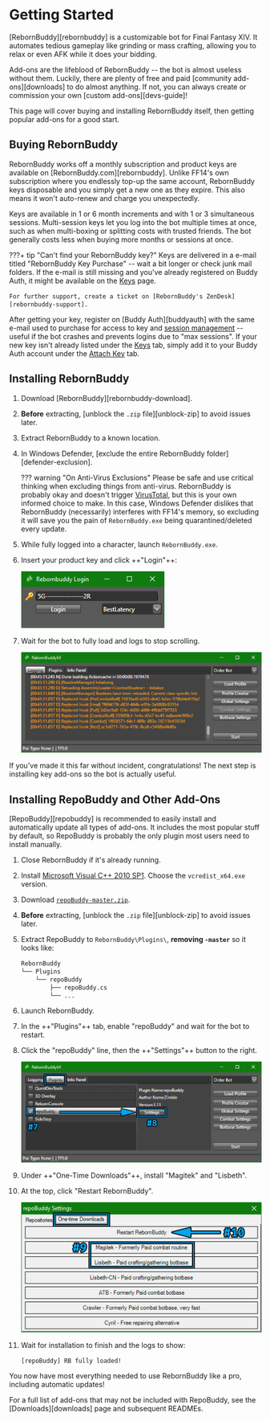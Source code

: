 # Getting Started

[RebornBuddy][rebornbuddy] is a customizable bot for Final Fantasy XIV. It automates tedious gameplay like grinding or mass crafting, allowing you to relax or even AFK while it does your bidding.

Add-ons are the lifeblood of RebornBuddy -- the bot is almost useless without them. Luckily, there are plenty of free and paid [community add-ons][downloads] to do almost anything. If not, you can always create or commission your own [custom add-ons][devs-guide]!

This page will cover buying and installing RebornBuddy itself, then getting popular add-ons for a good start.

## Buying RebornBuddy

RebornBuddy works off a monthly subscription and product keys are available on [RebornBuddy.com][rebornbuddy]. Unlike FF14's own subscription where you endlessly top-up the same account, RebornBuddy keys disposable and you simply get a new one as they expire. This also means it won't auto-renew and charge you unexpectedly.

Keys are available in 1 or 6 month increments and with 1 or 3 simultaneous sessions. Multi-session keys let you log into the bot multiple times at once, such as when multi-boxing or splitting costs with trusted friends. The bot generally costs less when buying more months or sessions at once.

???+ tip "Can't find your RebornBuddy key?"
    Keys are delivered in a e-mail titled "RebornBuddy Key Purchase" -- wait a bit longer or check junk mail folders. If the e-mail is still missing and you've already registered on Buddy Auth, it might be available on the [Keys][list-keys] page.

    For further support, create a ticket on [RebornBuddy's ZenDesk][rebornbuddy-support].

After getting your key, register on [Buddy Auth][buddyauth] with the same e-mail used to purchase for access to key and [session management][list-sessions] -- useful if the bot crashes and prevents logins due to "max sessions". If your new key isn't already listed under the [Keys][list-keys] tab, simply add it to your Buddy Auth account under the [Attach Key][attach-key] tab.

[list-keys]: https://eu.buddyauth.com/User/Keys "Keys"
[list-sessions]: https://eu.buddyauth.com/User/Sessions "Sessions"
[attach-key]: https://eu.buddyauth.com/User/AttachKey "Attach Keys"

## Installing RebornBuddy

1. Download [RebornBuddy][rebornbuddy-download].
2. **Before** extracting, [unblock the `.zip` file][unblock-zip] to avoid issues later.
3. Extract RebornBuddy to a known location.
4. In Windows Defender, [exclude the entire RebornBuddy folder][defender-exclusion].

    ??? warning "On Anti-Virus Exclusions"
        Please be safe and use critical thinking when excluding things from anti-virus. RebornBuddy is probably okay and doesn't trigger [VirusTotal][virus-total], but this is your own informed choice to make. In this case, Windows Defender dislikes that RebornBuddy (necessarily) interferes with FF14's memory, so excluding it will save you the pain of `RebornBuddy.exe` being quarantined/deleted every update.

5. While fully logged into a character, launch `RebornBuddy.exe`.
6. Insert your product key and click ++"Login"++:

    ![Login Screen](img/login.png)

7. Wait for the bot to fully load and logs to stop scrolling.

    ![Fully Loaded](img/rebornbuddy_loaded.png)

If you've made it this far without incident, congratulations! The next step is installing key add-ons so the bot is actually useful.

[virus-total]: https://www.virustotal.com/gui/home/upload "VirusTotal"

## Installing RepoBuddy and Other Add-Ons

[RepoBuddy][repobuddy] is recommended to easily install and automatically update all types of add-ons. It includes the most popular stuff by default, so RepoBuddy is probably the only plugin most users need to install manually.

1. Close RebornBuddy if it's already running.
2. Install [Microsoft Visual C++ 2010 SP1][vcredist-x64]. Choose the `vcredist_x64.exe` version.
3. Download [`repoBuddy-master.zip`][repobuddy-zip].
4. **Before** extracting, [unblock the `.zip` file][unblock-zip] to avoid issues later.
5. Extract RepoBuddy to `RebornBuddy\Plugins\`, **removing `-master`** so it looks like:
    ```
    RebornBuddy
    └── Plugins
        └── repoBuddy
            ├── repoBuddy.cs
            └── ...
    ```
6. Launch RebornBuddy.
7. In the ++"Plugins"++ tab, enable "repoBuddy" and wait for the bot to restart.
8. Click the "repoBuddy" line, then the ++"Settings"++ button to the right.

    ![Plugins Tab](img/enable_repobuddy.png)

9. Under ++"One-Time Downloads"++, install "Magitek" and "Lisbeth".
10. At the top, click "Restart RebornBuddy".

    ![One-Time Downloads](img/one-time_downloads.png)

11. Wait for installation to finish and the logs to show:
    ```
    [repoBuddy] RB fully loaded!
    ```

You now have most everything needed to use RebornBuddy like a pro, including automatic updates!

For a full list of add-ons that may not be included with RepoBuddy, see the [Downloads][downloads] page and subsequent READMEs.

[vcredist-x64]: https://www.microsoft.com/en-us/download/details.aspx?id=26999 "VC++ 2010 SP1"
[repobuddy-zip]: https://github.com/Zimgineering/repoBuddy/archive/master.zip "repoBuddy-master.zip"
